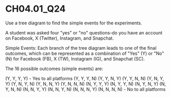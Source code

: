 # CH04.01_Q24 #
Use a tree diagram to find the simple events for the experiments.

A student was asked four "yes" or "no" questions-do you have an account on Facebook, X (Twitter), Instagram, and Snapchat.


Simple Events:
Each branch of the tree diagram leads to one of the final outcomes, which can be represented as a combination of "Yes" (Y) or "No" (N) for Facebook (FB), X (TW), Instagram (IG), and Snapchat (SC).

The 16 possible outcomes (simple events) are:

(Y, Y, Y, Y) - Yes to all platforms
(Y, Y, Y, N)
(Y, Y, N, Y)
(Y, Y, N, N)
(Y, N, Y, Y)
(Y, N, Y, N)
(Y, N, N, Y)
(Y, N, N, N)
(N, Y, Y, Y)
(N, Y, Y, N)
(N, Y, N, Y)
(N, Y, N, N)
(N, N, Y, Y)
(N, N, Y, N)
(N, N, N, Y)
(N, N, N, N) - No to all platforms

